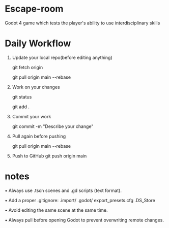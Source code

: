 # Escape-room
Godot 4 game which tests the player's ability to use interdisciplinary skills

# Daily Workflow 
 1. Update your local repo(before editing anything)

    git fetch origin
    
    git pull origin main --rebase
    
2. Work on your changes
   
    git status
  
    git add .
  
3. Commit your work 

    git commit -m "Describe your change" 
  
4. Pull again before pushing
   
    git pull origin main --rebase

5. Push to GitHub
     git push origin main

# notes
• Always use .tscn scenes and .gd scripts (text format).

• Add a proper .gitignore: 
.import/ 
.godot/ 
export_presets.cfg 
.DS_Store

• Avoid editing the same scene at the same time.

• Always pull before opening Godot to prevent overwriting remote changes.
